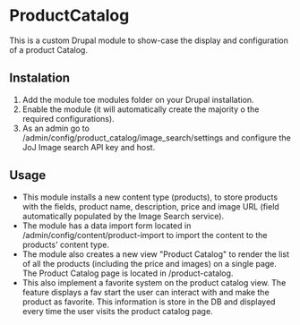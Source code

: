 # ProductCatalog

This is a custom Drupal module to show-case the display and configuration of a product Catalog.

## Instalation
1. Add the module toe modules folder on your Drupal installation.
2. Enable the module (it will automatically create the majority o the required configurations).
3. As an admin go to /admin/config/product_catalog/image_search/settings and configure the JoJ Image search API key and host.

## Usage
* This module installs a new content type (products), to store products with the fields, product name, description, price and image URL (field automatically populated by the Image Search service).
* The module has a data import form located in /admin/config/content/product-import to import the content to the products' content type.
* The module also creates a new view "Product Catalog" to render the list of all the products (including the price and images) on a single page. The Product Catalog page is located in /product-catalog.
* This also implement a favorite system on the product catalog view. The feature displays a fav start the user can interact with and make the product as favorite. This information is store in the DB and displayed every time the user visits the product catalog page.


